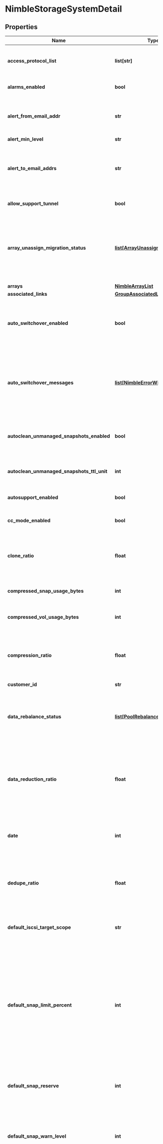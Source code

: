 # NimbleStorageSystemDetail

## Properties
Name | Type | Description | Notes
------------ | ------------- | ------------- | -------------
**access_protocol_list** | **list[str]** | Protocol used to access this group. List of access protocols. | [optional] 
**alarms_enabled** | **bool** | Whether alarm feature is enabled. | [optional] 
**alert_from_email_addr** | **str** | From email address to use while sending emails. Case insensitive email address. | [optional] 
**alert_min_level** | **str** |  | [optional] 
**alert_to_email_addrs** | **str** | Comma-separated list of email addresss to receive emails. Comma separated email list. | [optional] 
**allow_support_tunnel** | **bool** | Whether to allow support tunnel. | [optional] 
**array_unassign_migration_status** | [**list[ArrayUnassignMigStatus]**](ArrayUnassignMigStatus.md) | Data migration status for arrays being removed from their pool. Data migration status information for arrays being unassigned from their pool. | [optional] 
**arrays** | [**NimbleArrayList**](NimbleArrayList.md) |  | [optional] 
**associated_links** | [**GroupAssociatedLinks**](GroupAssociatedLinks.md) |  | [optional] 
**auto_switchover_enabled** | **bool** | Whether automatic switchover of Group management services feature is enabled. | [optional] 
**auto_switchover_messages** | [**list[NimbleErrorWithArguments]**](NimbleErrorWithArguments.md) | List of validation messages for automatic switchover of Group Management. This will be empty when there are no conflicts found. | [optional] 
**autoclean_unmanaged_snapshots_enabled** | **bool** | Whether auto-clean unmanaged snapshots feature is enabled. | [optional] 
**autoclean_unmanaged_snapshots_ttl_unit** | **int** | Deprecated. Unit for unmanaged snapshot time to live. | [optional] 
**autosupport_enabled** | **bool** | Whether to send autosupport. | [optional] 
**cc_mode_enabled** | **bool** | Enable or disable Common Criteria mode. | [optional] 
**clone_ratio** | **float** | Clone savings for the group expressed as ratio. Fraction expressed as floating point number. | [optional] 
**compressed_snap_usage_bytes** | **int** | Compressed usage of snapshots in the group. | [optional] 
**compressed_vol_usage_bytes** | **int** | Compressed usage of volumes in the group. | [optional] 
**compression_ratio** | **float** | Compression savings for the group expressed as ratio. Fraction expressed as floating point number. | [optional] 
**customer_id** | **str** | customerId | [optional] 
**data_rebalance_status** | [**list[PoolRebalanceMigStatus]**](PoolRebalanceMigStatus.md) | Status of data rebalancing operations for pools in the group. Status of data re-balancing operations for a list of pools. | [optional] 
**data_reduction_ratio** | **float** | Space savings in the group that does not include thin-provisioning savings expressed as ratio. Fraction expressed as floating point number. | [optional] 
**date** | **int** | Unix epoch time local to the group. Seconds since last epoch i.e. 00:00 January 1, 1970. | [optional] 
**dedupe_ratio** | **float** | Dedupe savings for the group expressed as ratio. Fraction expressed as floating point number. | [optional] 
**default_iscsi_target_scope** | **str** | Newly created volumes are exported under iSCSI Group Target or iSCSI Volume Target. | [optional] 
**default_snap_limit_percent** | **int** | Default limit for a volumes snapshot space usage, expressed either as a percentage of the volumes size or as -1 to indicate that there is no limit. A volume will be taken offline or made non-writable upon exceeding its snapshot limit. Signed 64-bit integer. | [optional] 
**default_snap_reserve** | **int** | Amount of space to reserve for snapshots of a volume as a percentage of volume size. | [optional] 
**default_snap_warn_level** | **int** | Default threshold for snapshot space usage of a volume as a percentage of volume size above which an alert is raised. | [optional] 
**default_volume_limit** | **int** | Default limit for a volume space usage as a percentage of volume size. Volume will be taken offline/made non-writable on exceeding its limit. Percentage as integer from 0 to 100. | [optional] 
**default_volume_reserve** | **int** | Amount of space to reserve for a volume as a percentage of volume size. Percentage as integer from 0 to 100. | [optional] 
**default_volume_warn_level** | **int** | Default threshold for volume space usage as a percentage of volume size above which an alert is raised. Percentage as integer from 0 to 100. | [optional] 
**dns_servers** | [**list[IPAddressObject]**](IPAddressObject.md) | IP addresses for this groups dns servers. List of IP Addresses. | [optional] 
**domain_name** | **str** | Domain name for this group. String of alphanumeric characters, valid range is from 2 to 255; Each label must be between 1 and 63 characters long; - and . are allowed after the first and before the last character. | [optional] 
**encryption_config** | [**EncryptionSettings**](EncryptionSettings.md) |  | [optional] 
**failover_mode** | **str** |  | [optional] 
**fc_enabled** | **bool** | Whether FC is enabled on this group. | [optional] 
**free_space** | **int** | Free space of the pool in bytes. | [optional] 
**generation** | **int** | generation | [optional] 
**group_snapshot_ttl** | **int** | Snapshot Time-to-live(TTL) configured at group level for automatic deletion of unmanaged snapshots. Value 0 indicates unlimited TTL. | [optional] 
**group_target_enabled** | **bool** | Is group_target enabled on this group. | [optional] 
**group_target_name** | **str** | Iscsi target name for this group. Plain string. | [optional] 
**iscsi_automatic_connection_method** | **bool** | Is iscsi reconnection automatic. | [optional] 
**iscsi_connection_rebalancing** | **bool** | Does ISCSI automatically rebalance connections. | [optional] 
**iscsi_enabled** | **bool** | Whether iSCSI is enabled on this group. | [optional] 
**isns_enabled** | **bool** | Whether iSNS is enabled. | [optional] 
**isns_port** | **int** | Port number for iSNS Server. Positive integer value up to 65535 representing TCP/IP port. | [optional] 
**isns_server** | **str** | Hostname or IP Address of iSNS Server. String of alphanumeric characters, valid range is from 2 to 255; Each label must be between 1 and 63 characters long; - and . are allowed after the first and before the last character. | [optional] 
**last_login** | **str** | Time and user of last login to this group. Plain string. | [optional] 
**leader_array_name** | **str** | Name of the array where the group Management Service is running. | [optional] 
**leader_array_serial** | **str** | Serial number of the array where the group Management Service is running. | [optional] 
**management_service_backup_array_name** | **str** | Name of the array where backup the group Management Service is running. | [optional] 
**management_service_backup_status** | **str** |  | [optional] 
**member_list** | **list[str]** | Members of this group. A list of object names. | [optional] 
**merge_group_name** | **str** | Group that were being merged with. Plain string. | [optional] 
**merge_state** | **str** |  | [optional] 
**ntp_server** | **str** | Either IP address or hostname of the NTP server for this group. Plain string. | [optional] 
**num_connections** | **int** | Number of connections to the group. | [optional] 
**num_snapcolls** | **int** | Number of snapshot collections in this group. | [optional] 
**num_snaps** | **int** | Number of snapshots in the group. | [optional] 
**pending_deletes** | **int** | Usage for blocks that are not yet deleted. | [optional] 
**proxy_port** | **int** | Proxy Port of HTTP Proxy Server. Integer value between 0-65535 representing TCP/IP port. | [optional] 
**proxy_server** | **str** | Hostname or IP Address of HTTP Proxy Server. Setting this attribute to an empty string will unset all proxy settings. String of alphanumeric characters, can be an empty string, or valid range must be from 2 to 255; Each label must be between 1 and 63 characters long; - and . are allowed after the first and before the last character. | [optional] 
**proxy_username** | **str** | Username to authenticate with HTTP Proxy Server. HTTP proxy server username, string up to 255 characters, special characters ([, ], &#x60;, ;, ampersand, tab, space, newline) are not allowed. | [optional] 
**raw_cache_capacity** | **int** | Total cache capacity of the group. | [optional] 
**raw_capacity** | **int** | Total capacity of the group. | [optional] 
**repl_throttle_list** | [**list[Throttle]**](Throttle.md) | All the replication bandwidth limits on the system. All the throttles for the partner. | [optional] 
**repl_throttled_bandwidth** | **int** | Current bandwidth throttle for replication, expressed either as megabits per second or as -1 to indicate that there is no throttle. Signed 64-bit integer. | [optional] 
**repl_throttled_bandwidth_kbps** | **int** | Current bandwidth throttle for replication, expressed either as kilobits per second or as -1 to indicate that there is no throttle. Signed 64-bit integer. | [optional] 
**resource_uri** | **str** |  | [optional] 
**savings** | **int** | Overall space usage savings in the group. | [optional] 
**savings_clone** | **int** | Space usage savings in the group due to cloning of volumes. | [optional] 
**savings_compression** | **int** | Space usage savings in the group due to compression. | [optional] 
**savings_data_reduction** | **int** | Space usage savings in the group that does not include thin-provisioning savings. | [optional] 
**savings_dedupe** | **int** | Space usage savings in the group due to deduplication. | [optional] 
**savings_ratio** | **float** | Overall savings in the group expressed as ratio. Fraction expressed as floating point number. | [optional] 
**savings_vol_thin_provisioning** | **int** | Space usage savings in the group due to thin provisioning of volumes. | [optional] 
**scsi_vendor_id** | **str** | SCSI vendor ID. Plain string. | [optional] 
**send_alert_to_support** | **bool** | Whether to send alert to Support. | [optional] 
**smtp_port** | **int** | Port number of SMTP Server. Positive integer value up to 65535 representing TCP/IP port. | [optional] 
**smtp_server** | **str** | Hostname or IP Address of SMTP Server. String of alphanumeric characters, valid range is from 2 to 255; Each label must be between 1 and 63 characters long; - and . are allowed after the first and before the last character. | [optional] 
**snap_compression_ratio** | **float** | Compression ratio of snapshots in the group. Fraction expressed as floating point number. | [optional] 
**snap_retn_meter_high** | **int** | Threshold for considering a volume as high retention. | [optional] 
**snap_retn_meter_very_high** | **int** | Threshold for considering a volume as very high retention. | [optional] 
**snap_usage_populated** | **int** | Total snapshot usage as if each snapshot is deep copy of the volume. | [optional] 
**snmp_community** | **str** | Community string to be used with SNMP. String of up to 64 alphanumeric characters, - and . and : are allowed after first character. | [optional] 
**snmp_get_enabled** | **bool** | Whether to accept SNMP get commands. | [optional] 
**snmp_get_port** | **int** | Port number to which SNMP get requests should be sent. Positive integer value up to 65535 representing TCP/IP port. | [optional] 
**snmp_sys_contact** | **str** | Name of the SNMP administrator. Plain string. | [optional] 
**snmp_sys_location** | **str** | Location of the group. Plain string. | [optional] 
**snmp_trap_enabled** | **bool** | Whether to enable SNMP traps. | [optional] 
**snmp_trap_host** | **str** | Hostname or IP Address to send SNMP traps. String of alphanumeric characters, valid range is from 2 to 255; Each label must be between 1 and 63 characters long; - and . are allowed after the first and before the last character. | [optional] 
**snmp_trap_port** | **int** | Port number of SNMP trap host. Positive integer value up to 65535 representing TCP/IP port. | [optional] 
**space_info_valid** | **bool** | Is space info for this group valid. | [optional] 
**syslogd_enabled** | **bool** | Is syslogd enabled on this system. | [optional] 
**syslogd_port** | **int** | Port number for syslogd server. Positive integer value up to 65535 representing TCP/IP port. | [optional] 
**syslogd_server** | **str** | Hostname of the syslogd server. String of alphanumeric characters, valid range is from 2 to 255; Each label must be between 1 and 63 characters long; - and . are allowed after the first and before the last character. | [optional] 
**syslogd_servers** | [**list[NimbleSyslogdServerInfo]**](NimbleSyslogdServerInfo.md) | syslogd server info. | [optional] 
**system_headroom** | [**SystemHeadroom**](SystemHeadroom.md) |  | [optional] 
**tdz_enabled** | **bool** | Is Target Driven Zoning (TDZ) enabled on this group. | [optional] 
**tdz_prefix** | **str** | Target Driven Zoning (TDZ) prefix for peer zones created by TDZ. | [optional] 
**timezone** | **str** | Timezone in which this group is located. Plain string. | [optional] 
**tlsv1_enabled** | **bool** | Enable or disable TLSv1.0 and TLSv1.1. | [optional] 
**uncompressed_snap_usage_bytes** | **int** | Uncompressed usage of snapshots in the group. | [optional] 
**uncompressed_vol_usage_bytes** | **int** | Uncompressed usage of volumes in the group. | [optional] 
**unique_name_enabled** | **bool** | Are new volume and volume collection names transformed on this group. | [optional] 
**unused_reserve_bytes** | **int** | Reserved space that is not utilized. | [optional] 
**update_array_names** | **str** | Arrays in the group undergoing update. Comma separated list of up to 64 non-empty lowercase alphanumeric strings without spaces. | [optional] 
**update_download_end_time** | **int** | End time of last update. Seconds since last epoch i.e. 00:00 January 1, 1970. | [optional] 
**update_download_error_code** | **str** | If the software download has failed, this indicates the error code corresponding to the failure. Non-negative integer in range [0,9000]. | [optional] 
**update_download_start_time** | **int** | Start time of last update. Seconds since last epoch i.e. 00:00 January 1, 1970. | [optional] 
**update_downloading** | **bool** | Is software update package currently downloading. | [optional] 
**update_end_time** | **int** | End time of last update. Seconds since last epoch i.e. 00:00 January 1, 1970. | [optional] 
**update_error_code** | **str** | If the software update has failed, this indicates the error code corresponding to the failure. Non-negative integer in range [0,9000]. | [optional] 
**update_progress_msg** | **str** | Group update detailed progress message. Plain string. | [optional] 
**update_start_time** | **int** | Start time of last update. Seconds since last epoch i.e. 00:00 January 1, 1970. | [optional] 
**update_state** | **str** |  | [optional] 
**usable_cache_capacity** | **int** | Usable cache capacity of the group. | [optional] 
**usable_capacity_bytes** | **int** | Usable capacity bytes of the group. | [optional] 
**usage** | **int** | Used space of the group in bytes. | [optional] 
**usage_valid** | **bool** | Indicates whether the usage of group is valid. | [optional] 
**user_inactivity_timeout** | **int** | The amount of time in seconds that the user session is inactive before timing out. User inactivity timeout in second, valid range is from 1 to 43200 (720 minutes). | [optional] 
**version_current** | **str** | Version of software running on the group. | [optional] 
**version_rollback** | **str** | Rollback software version for the group. | [optional] 
**version_target** | **str** | Desired software version for the group. | [optional] 
**vol_compression_ratio** | **float** | Compression ratio of volumes in the group. Fraction expressed as floating point number. | [optional] 
**vol_thin_provisioning_ratio** | **float** | Thin provisioning savings for volumes in the group expressed as ratio. Fraction expressed as floating point number. | [optional] 
**volume_migration_status** | [**list[VolFamMigStatus]**](VolFamMigStatus.md) | Status of data migration activity related to volumes being relocated to different pools. List of data migration status for a group of related volumes. | [optional] 
**vss_validation_timeout** | **int** | The amount of time in seconds to validate Microsoft VSS application synchronization before timing out. VSS validation timeout in second, valid range is from 1 to 3600 (60 minutes). | [optional] 
**vvol_enabled** | **bool** | Are vvols enabled on this group. | [optional] 
**witness_status** | [**list[WitnessTestResponse]**](WitnessTestResponse.md) | Witness status from group Management Service array and group Management Service backup array. | [optional] 

[[Back to Model list]](../README.md#documentation-for-models) [[Back to API list]](../README.md#documentation-for-api-endpoints) [[Back to README]](../README.md)


